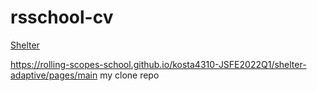 # rsschool-cv   
[Shelter](https://kosta4310.github.io/rsschool-cv/tree/gh-pages/kosta4310-JSFE2022Q1/shelter-dom/pages/main)   

https://rolling-scopes-school.github.io/kosta4310-JSFE2022Q1/shelter-adaptive/pages/main
my clone
repo
